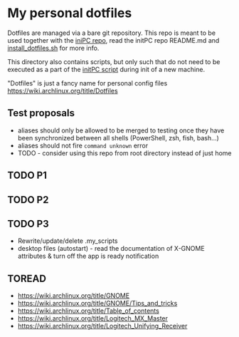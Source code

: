 # My personal dotfiles


Dotfiles are managed via a bare git repository. This repo is meant to be used together with the [iniPC repo](https://github.com/jan-revay/initPC), read the initPC repo README.md and [install_dotfiles.sh](https://github.com/jan-revay/initPC/blob/devel/CommonInitScripts/install_dotfiles.sh) for more info.

This directory also contains scripts, but only such that do not need to be executed as a part of the [initPC script](https://github.com/jan-revay/initPC) during init of a new machine.

"Dotfiles" is just a fancy name for personal config files <https://wiki.archlinux.org/title/Dotfiles>

## Test proposals

- aliases should only be allowed to be merged to testing once they have been synchronized between all shells (PowerShell, zsh, fish, bash...)
- aliases should not fire `command unknown` error
- TODO - consider using this repo from root directory instead of just home

## TODO P1

## TODO P2

## TODO P3

- Rewrite/update/delete .my_scripts
- desktop files (autostart) - read the documentation of X-GNOME attributes & turn off the app is ready notification

## TOREAD

- https://wiki.archlinux.org/title/GNOME
- https://wiki.archlinux.org/title/GNOME/Tips_and_tricks
- https://wiki.archlinux.org/title/Table_of_contents
- https://wiki.archlinux.org/title/Logitech_MX_Master
- https://wiki.archlinux.org/title/Logitech_Unifying_Receiver
